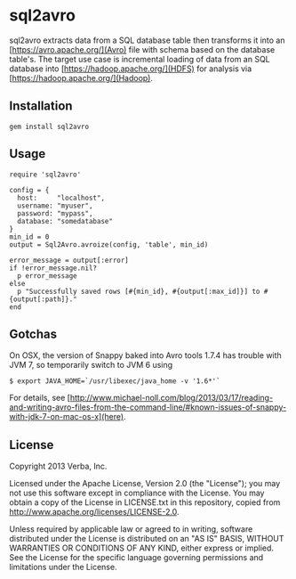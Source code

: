 # sql2avro

sql2avro extracts data from a SQL database table then transforms it into an [https://avro.apache.org/](Avro) file with schema based on the database table's. The target use case is incremental loading of data from an SQL database into [https://hadoop.apache.org/](HDFS) for analysis via [https://hadoop.apache.org/](Hadoop).

## Installation

    gem install sql2avro

## Usage

    require 'sql2avro'

    config = {
      host:     "localhost",
      username: "myuser",
      password: "mypass",
      database: "somedatabase"
    }
    min_id = 0
    output = Sql2Avro.avroize(config, 'table', min_id)

    error_message = output[:error]
    if !error_message.nil?
      p error_message
    else
      p "Successfully saved rows [#{min_id}, #{output[:max_id]}] to #{output[:path]}."
    end

## Gotchas

On OSX, the version of Snappy baked into Avro tools 1.7.4 has
trouble with JVM 7, so temporarily switch to JVM 6 using

    $ export JAVA_HOME=`/usr/libexec/java_home -v '1.6*'`

For details, see [http://www.michael-noll.com/blog/2013/03/17/reading-and-writing-avro-files-from-the-command-line/#known-issues-of-snappy-with-jdk-7-on-mac-os-x](here).

## License

Copyright 2013 Verba, Inc.

Licensed under the Apache License, Version 2.0 (the "License");
you may not use this software except in compliance with the License.
You may obtain a copy of the License in LICENSE.txt in this repository,
copied from http://www.apache.org/licenses/LICENSE-2.0.

Unless required by applicable law or agreed to in writing, software
distributed under the License is distributed on an "AS IS" BASIS,
WITHOUT WARRANTIES OR CONDITIONS OF ANY KIND, either express or implied.
See the License for the specific language governing permissions and
limitations under the License.

